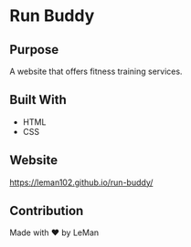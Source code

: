 # Run Buddy

## Purpose
A website that offers fitness training services.

## Built With
* HTML
* CSS

## Website
https://leman102.github.io/run-buddy/

## Contribution
Made with ❤️ by LeMan
